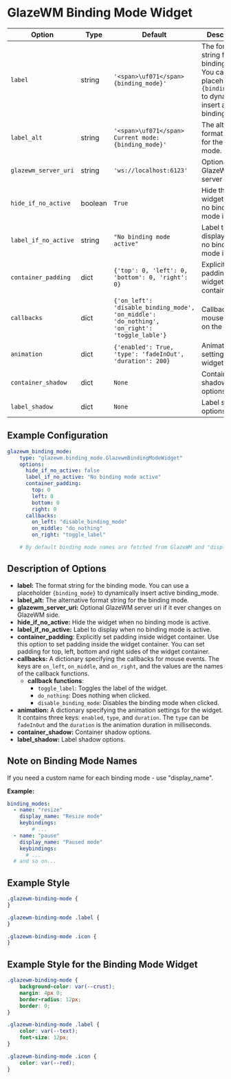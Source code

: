 # GlazeWM Binding Mode Widget

| Option           | Type     | Default                        | Description                                                                 |
|------------------|----------|--------------------------------|-----------------------------------------------------------------------------|
| `label`             | string  | `'<span>\uf071</span> {binding_mode}'` | The format string for the binding mode. You can use a placeholder `{binding_mode}` to dynamically insert active binding_mode. |
| `label_alt`         | string  | `'<span>\uf071</span> Current mode: {binding_mode}'` | The alternative format string for the binding mode. |
| `glazewm_server_uri` | string | `'ws://localhost:6123'` | Optional GlazeWM server uri. |
| `hide_if_no_active` | boolean  | `True` | Hide the widget when no binding mode is active. |
| `label_if_no_active` | string | `"No binding mode active"` | Label to display when no binding mode is active. |
| `container_padding` | dict | `{'top': 0, 'left': 0, 'bottom': 0, 'right': 0}` | Explicitly set padding inside widget container. |
| `callbacks` | dict | `{'on_left': 'disable_binding_mode', 'on_middle': 'do_nothing', 'on_right': 'toggle_lable'}` | Callbacks for mouse events on the widget. |
| `animation` | dict | `{'enabled': True, 'type': 'fadeInOut', 'duration': 200}` | Animation settings for the widget. |
| `container_shadow` | dict   | `None` | Container shadow options. |
| `label_shadow` | dict | `None` | Label shadow options. |

## Example Configuration

```yaml
glazewm_binding_mode:
    type: "glazewm.binding_mode.GlazewmBindingModeWidget"
    options:
      hide_if_no_active: false
      label_if_no_active: "No binding mode active"
      container_padding:
        top: 0
        left: 0
        bottom: 0
        right: 0
      callbacks:
        on_left: "disable_binding_mode"
        on_middle: "do_nothing"
        on_right: "toggle_label"

    # By default binding mode names are fetched from GlazeWM and "display_name" option takes priority over "name".
```

## Description of Options
- **label:** The format string for the binding mode. You can use a placeholder `{binding_mode}` to dynamically insert active binding_mode.
- **label_alt:** The alternative format string for the binding mode.
- **glazewm_server_uri:** Optional GlazeWM server uri if it ever changes on GlazeWM side.
- **hide_if_no_active:** Hide the widget when no binding mode is active.
- **label_if_no_active:** Label to display when no binding mode is active.
- **container_padding**: Explicitly set padding inside widget container. Use this option to set padding inside the widget container. You can set padding for top, left, bottom and right sides of the widget container.
- **callbacks:** A dictionary specifying the callbacks for mouse events. The keys are `on_left`, `on_middle`, and `on_right`, and the values are the names of the callback functions.
  - **callback functions**:
    - `toggle_label`: Toggles the label of the widget.
    - `do_nothing`: Does nothing when clicked.
    - `disable_binding_mode`: Disables the binding mode when clicked.
- **animation:** A dictionary specifying the animation settings for the widget. It contains three keys: `enabled`, `type`, and `duration`. The `type` can be `fadeInOut` and the `duration` is the animation duration in milliseconds.
- **container_shadow:** Container shadow options.
- **label_shadow:** Label shadow options.

## Note on Binding Mode Names
If you need a custom name for each binding mode - use "display_name".

**Example:**

```yaml
binding_modes:
  - name: "resize"
    display_name: "Resize mode"
    keybindings:
        # ...
  - name: "pause"
    display_name: "Paused mode"
    keybindings:
      # ...
  # and so on...
```

## Example Style
```css
.glazewm-binding-mode {
}

.glazewm-binding-mode .label {
}

.glazewm-binding-mode .icon {
}
```

## Example Style for the Binding Mode Widget

```css
.glazewm-binding-mode {
    background-color: var(--crust);
    margin: 4px 0;
    border-radius: 12px;
    border: 0;
}

.glazewm-binding-mode .label {
    color: var(--text);
    font-size: 12px;
}

.glazewm-binding-mode .icon {
    color: var(--red);
}
```